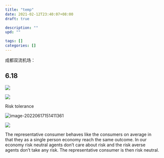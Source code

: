 ```yaml
---
title: "temp"
date: 2021-02-12T23:40:07+08:00
draft: true

description: ""
upd: ""

tags: []
categories: []
---
```


<!--more-->



成都双流机场：





## 6.18

![](C:\Users\Wuhao\AppData\Roaming\Typora\typora-user-images\image-20220617141350144.png)

![](C:\Users\Wuhao\AppData\Roaming\Typora\typora-user-images\image-20220617143633931.png)

Risk tolerance

![image-20220617151411361](C:\Users\Wuhao\AppData\Roaming\Typora\typora-user-images\image-20220617151411361.png)

![](C:\Users\Wuhao\AppData\Roaming\Typora\typora-user-images\image-20220617162317892.png)



The representative consumer behaves like the consumers on average in that they as a single person economy reach the same outcome.
In our economy risk neutral agents don’t care about risk and the risk averse agents don’t take any risk. The representative consumer is then risk neutral.
